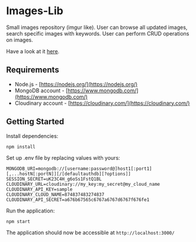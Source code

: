 # Images-Lib
Small images repository (imgur like).
User can browse all updated images, search specific images with keywords.
User can perform CRUD operations on images.

Have a look at it [here](https://image-lib.herokuapp.com/).

## Requirements

* Node.js - [https://nodejs.org/](https://nodejs.org/)
* MongoDB account - [https://www.mongodb.com/](https://www.mongodb.com/)
* Cloudinary account - [https://cloudinary.com/](https://cloudinary.com/)

## Getting Started

Install dependencies:

```
npm install
```

Set up .env file by replacing values with yours:

```
MONGODB_URI=mongodb://[username:password@]host1[:port1][,...hostN[:portN]][/[defaultauthdb][?options]]
SESSION_SECRET=uK23C4H_g6oSs1FstQ1BL
CLOUDINARY_URL=cloudinary://my_key:my_secret@my_cloud_name
CLOUDINARY_API_KEY=sample
CLOUDINARY_CLOUD_NAME=874837483274837
CLOUDINARY_API_SECRET=a676b67565c6767a6767d6767f676fe1
```

Run the application:

```
npm start
```

The application should now be accessible at `http://localhost:3000/`
